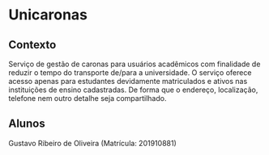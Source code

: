 # Unicaronas

## Contexto

Serviço de gestão de caronas para usuários acadêmicos com finalidade de reduzir o tempo do transporte de/para a universidade. O serviço oferece acesso apenas para estudantes devidamente matriculados e ativos nas instituições de ensino cadastradas. De forma que o endereço, localização, telefone nem outro detalhe seja compartilhado.

## Alunos

Gustavo Ribeiro de Oliveira (Matrícula: 201910881)
